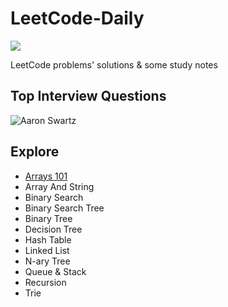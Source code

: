 # LeetCode-Daily


[![](https://img.shields.io/badge/LeetCode-Daily-orange?style=flat-square)](https://github.com/ceezyyy/LeetCode-daily)

LeetCode problems' solutions &amp; some study notes

## Top Interview Questions
![Aaron Swartz](https://github.com/ceezyyy/LeetCode-daily/blob/master/pics/INTERVIEW.png)



## Explore

- [Arrays 101](https://github.com/ceezyyy/LeetCode-daily/blob/master/Explore/index/Arrays101/Arrays101_index.md)
- Array And String 
- Binary Search
- Binary Search Tree
- Binary Tree
- Decision Tree
- Hash Table
- Linked List
- N-ary Tree
- Queue & Stack
- Recursion
- Trie


